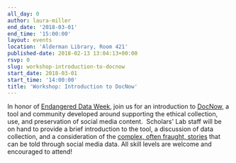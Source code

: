 ```yaml
---
all_day: 0
author: laura-miller
end_date: '2018-03-01'
end_time: '15:00:00'
layout: events
location: 'Alderman Library, Room 421'
published-date: 2018-02-13 13:04:13+00:00
rsvp: 0
slug: workshop-introduction-to-docnow
start_date: 2018-03-01
start_time: '14:00:00'
title: 'Workshop: Introduction to DocNow'
---
```


In honor of [Endangered Data Week](http://endangereddataweek.org/), join us for an introduction to [DocNow,](http://www.docnow.io/) a tool and community developed around supporting the ethical collection, use, and preservation of social media content.  Scholars' Lab staff will be on hand to provide a brief introduction to the tool, a discussion of data collection, and a consideration of the [complex, often fraught, stories](https://www.historians.org/publications-and-directories/perspectives-on-history/november-2016/doing-right-online-archivists-shape-an-ethics-for-the-digital-age) that can be told through social media data. All skill levels are welcome and encouraged to attend!
